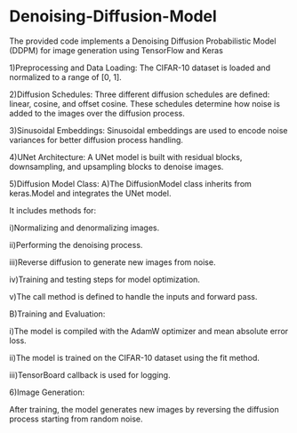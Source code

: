 # Denoising-Diffusion-Model

The provided code implements a Denoising Diffusion Probabilistic Model (DDPM) for image generation using TensorFlow and Keras


1)Preprocessing and Data Loading:
The CIFAR-10 dataset is loaded and normalized to a range of [0, 1].



2)Diffusion Schedules:
Three different diffusion schedules are defined: linear, cosine, and offset cosine. These schedules determine how noise is added to the images over the diffusion process.




3)Sinusoidal Embeddings:
Sinusoidal embeddings are used to encode noise variances for better diffusion process handling.




4)UNet Architecture:
A UNet model is built with residual blocks, downsampling, and upsampling blocks to denoise images.




5)Diffusion Model Class:
A)The DiffusionModel class inherits from keras.Model and integrates the UNet model.

It includes methods for:

i)Normalizing and denormalizing images.

ii)Performing the denoising process.

iii)Reverse diffusion to generate new images from noise.

iv)Training and testing steps for model optimization.

v)The call method is defined to handle the inputs and forward pass.



B)Training and Evaluation:

i)The model is compiled with the AdamW optimizer and mean absolute error loss.

ii)The model is trained on the CIFAR-10 dataset using the fit method.

iii)TensorBoard callback is used for logging.


6)Image Generation:

After training, the model generates new images by reversing the diffusion process starting from random noise.
